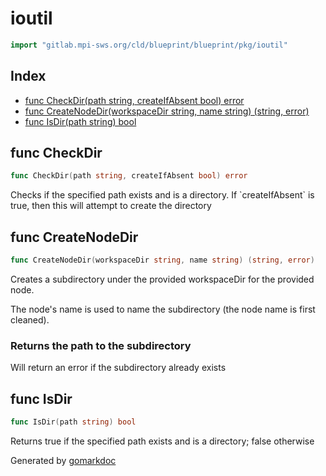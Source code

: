 <!-- Code generated by gomarkdoc. DO NOT EDIT -->

# ioutil

```go
import "gitlab.mpi-sws.org/cld/blueprint/blueprint/pkg/ioutil"
```

## Index

- [func CheckDir\(path string, createIfAbsent bool\) error](<#CheckDir>)
- [func CreateNodeDir\(workspaceDir string, name string\) \(string, error\)](<#CreateNodeDir>)
- [func IsDir\(path string\) bool](<#IsDir>)


<a name="CheckDir"></a>
## func CheckDir

```go
func CheckDir(path string, createIfAbsent bool) error
```

Checks if the specified path exists and is a directory. If \`createIfAbsent\` is true, then this will attempt to create the directory

<a name="CreateNodeDir"></a>
## func CreateNodeDir

```go
func CreateNodeDir(workspaceDir string, name string) (string, error)
```

Creates a subdirectory under the provided workspaceDir for the provided node.

The node's name is used to name the subdirectory \(the node name is first cleaned\).

### Returns the path to the subdirectory

Will return an error if the subdirectory already exists

<a name="IsDir"></a>
## func IsDir

```go
func IsDir(path string) bool
```

Returns true if the specified path exists and is a directory; false otherwise

Generated by [gomarkdoc](<https://github.com/princjef/gomarkdoc>)
